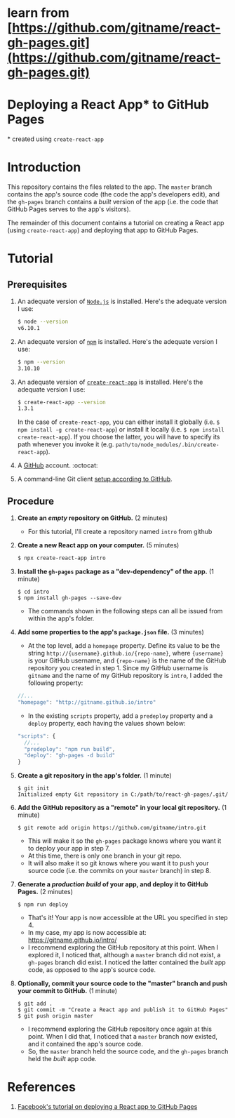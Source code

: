 # learn from [https://github.com/gitname/react-gh-pages.git](https://github.com/gitname/react-gh-pages.git)

# Deploying a React App\* to GitHub Pages

\* created using `create-react-app`

# Introduction

This repository contains the files related to the app. The `master` branch contains the app's source code (the code the app's developers edit), and the `gh-pages` branch contains a _built_ version of the app (i.e. the code that GitHub Pages serves to the app's visitors).

The remainder of this document contains a tutorial on creating a React app (using `create-react-app`) and deploying that app to GitHub Pages.

# Tutorial

## Prerequisites

1. An adequate version of [`Node.js`](https://nodejs.org/) is installed. Here's the adequate version I use:

   ```sh
   $ node --version
   v6.10.1
   ```

2. An adequate version of [`npm`](https://nodejs.org/) is installed. Here's the adequate version I use:

   ```sh
   $ npm --version
   3.10.10
   ```

3. An adequate version of [`create-react-app`](https://github.com/facebookincubator/create-react-app) is installed. Here's the adequate version I use:

   ```sh
   $ create-react-app --version
   1.3.1
   ```

   In the case of `create-react-app`, you can either install it globally (i.e. `$ npm install -g create-react-app`) or install it locally (i.e. `$ npm install create-react-app`). If you choose the latter, you will have to specify its path whenever you invoke it (e.g. `path/to/node_modules/.bin/create-react-app`).

4. A [GitHub](https://www.github.com) account. :octocat:

5. A command-line Git client [setup according to GitHub](https://help.github.com/articles/set-up-git/).

## Procedure

1. **Create an _empty_ repository on GitHub.** (2 minutes)

   - For this tutorial, I'll create a repository named `intro` from github

2. **Create a new React app on your computer.** (5 minutes)

   ```sh
   $ npx create-react-app intro
   ```

3. **Install the `gh-pages` package as a "dev-dependency" of the app.** (1 minute)

   ```
   $ cd intro
   $ npm install gh-pages --save-dev
   ```

   - The commands shown in the following steps can all be issued from within the app's folder.

4. **Add some properties to the app's `package.json` file.** (3 minutes)

   - At the top level, add a `homepage` property. Define its value to be the string `http://{username}.github.io/{repo-name}`, where `{username}` is your GitHub username, and `{repo-name}` is the name of the GitHub repository you created in step 1. Since my GitHub username is `gitname` and the name of my GitHub repository is `intro`, I added the following property:

   ```js
   //...
   "homepage": "http://gitname.github.io/intro"
   ```

   - In the existing `scripts` property, add a `predeploy` property and a `deploy` property, each having the values shown below:

   ```js
   "scripts": {
     //...
     "predeploy": "npm run build",
     "deploy": "gh-pages -d build"
   }
   ```

5. **Create a git repository in the app's folder.** (1 minute)

   ```
   $ git init
   Initialized empty Git repository in C:/path/to/react-gh-pages/.git/
   ```

6. **Add the GitHub repository as a "remote" in your local git repository.** (1 minute)

   ```
   $ git remote add origin https://github.com/gitname/intro.git
   ```

   - This will make it so the `gh-pages` package knows where you want it to deploy your app in step 7.
   - At this time, there is only one branch in your git repo.
   - It will also make it so git knows where you want it to push your source code (i.e. the commits on your `master` branch) in step 8.

7. **Generate a _production build_ of your app, and deploy it to GitHub Pages.** (2 minutes)

   ```
   $ npm run deploy
   ```

   - That's it! Your app is now accessible at the URL you specified in step 4.
   - In my case, my app is now accessible at: https://gitname.github.io/intro/
   - I recommend exploring the GitHub repository at this point. When I explored it, I noticed that, although a `master` branch did not exist, a `gh-pages` branch did exist. I noticed the latter contained the _built_ app code, as opposed to the app's source code.

8. **Optionally, commit your source code to the "master" branch and push your commit to GitHub.** (1 minute)

   ```
   $ git add .
   $ git commit -m "Create a React app and publish it to GitHub Pages"
   $ git push origin master
   ```

   - I recommend exploring the GitHub repository once again at this point. When I did that, I noticed that a `master` branch now existed, and it contained the app's source code.
   - So, the `master` branch held the source code, and the `gh-pages` branch held the _built_ app code.

# References

1. [Facebook's tutorial on deploying a React app to GitHub Pages](https://facebook.github.io/create-react-app/docs/deployment#github-pages-https-pagesgithubcom)
